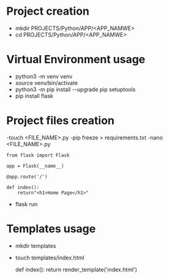 #   Project creation

-  mkdir PROJECTS/Python/APP/<APP_NAMWE>
-  cd PROJECTS/Python/APP/<APP_NAMWE>

#   Virtual Environment usage

- python3 -m venv venv
- source venv/bin/activate
- python3 -m pip install --upgrade pip setuptools
- pip install flask

#   Project files creation

-touch <FILE_NAME>.py
-pip freeze > requirements.txt
-nano <FILE_NAME>.py

    from flask import Flask

    app = Flask(__name__)

    @app.route('/')

    def index():
        return"<h1>Home Page</h1>"

- flask run

#   Templates usage

- mkdir templates
- touch templates/index.html

    def index():
        return render_template('index.html')
